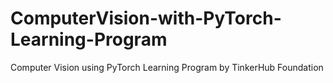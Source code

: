 # ComputerVision-with-PyTorch-Learning-Program
Computer Vision using PyTorch Learning Program by TinkerHub Foundation

